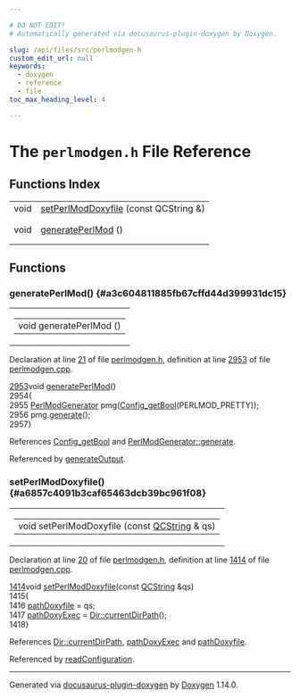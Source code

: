```yaml
---

# DO NOT EDIT!
# Automatically generated via docusaurus-plugin-doxygen by Doxygen.

slug: /api/files/src/perlmodgen-h
custom_edit_url: null
keywords:
  - doxygen
  - reference
  - file
toc_max_heading_level: 4

---
```


<div class="doxyPage">

# The `perlmodgen.h` File Reference



## Functions Index

<table class="doxyMembersIndex">

<tr class="doxyMemberIndexItem">
<td class="doxyMemberIndexItemType" align="left" valign="top">void</td>
<td class="doxyMemberIndexItemName" align="left" valign="top"><a href="#a6857c4091b3caf65463dcb39bc961f08">setPerlModDoxyfile</a> (const QCString &amp;)</td>
</tr>
<tr class="doxyMemberIndexDescription">
<td class="doxyMemberIndexDescriptionLeft"></td>
<td class="doxyMemberIndexDescriptionRight">
</td>
</tr>
<tr class="doxyMemberIndexSeparator">
<td class="doxyMemberIndexSeparator" colspan="2"></td>
</tr>

<tr class="doxyMemberIndexItem">
<td class="doxyMemberIndexItemType" align="left" valign="top">void</td>
<td class="doxyMemberIndexItemName" align="left" valign="top"><a href="#a3c604811885fb67cffd44d399931dc15">generatePerlMod</a> ()</td>
</tr>
<tr class="doxyMemberIndexDescription">
<td class="doxyMemberIndexDescriptionLeft"></td>
<td class="doxyMemberIndexDescriptionRight">
</td>
</tr>
<tr class="doxyMemberIndexSeparator">
<td class="doxyMemberIndexSeparator" colspan="2"></td>
</tr>

</table>


<div class="doxySectionDef">

## Functions

### generatePerlMod() {#a3c604811885fb67cffd44d399931dc15}

<div class="doxyMemberItem">
<div class="doxyMemberProto">
<table class="doxyMemberLabels">
<tr class="doxyMemberLabels">
<td class="doxyMemberLabelsLeft">
<table class="doxyMemberName">
<tr>
<td class="doxyMemberName">void generatePerlMod ()</td>
</tr>
</table>
</td>
</tr>
</table>
</div>
<div class="doxyMemberDoc">


<p>Declaration at line <a href="#l00021">21</a> of file <a href="/web-doxygen/docs/api/files/src/perlmodgen-h">perlmodgen.h</a>, definition at line <a href="/web-doxygen/docs/api/files/src/perlmodgen-cpp/#l02953">2953</a> of file <a href="/web-doxygen/docs/api/files/src/perlmodgen-cpp">perlmodgen.cpp</a>.</p>

<div class="doxyProgramListing">

<div class="doxyCodeLine"><span class="doxyLineNumber"><a href="/web-doxygen/docs/api/files/src/perlmodgen-cpp/#a3c604811885fb67cffd44d399931dc15">2953</a></span><span class="doxyLineContent"><span class="doxyHighlightKeywordType">void</span><span class="doxyHighlight"> <a href="/web-doxygen/docs/api/files/src/perlmodgen-cpp/#a3c604811885fb67cffd44d399931dc15">generatePerlMod</a>()</span></span></div>
<div class="doxyCodeLine"><span class="doxyLineNumber">2954</span><span class="doxyLineContent"><span class="doxyHighlight">{</span></span></div>
<div class="doxyCodeLine"><span class="doxyLineNumber">2955</span><span class="doxyLineContent"><span class="doxyHighlight">  <a href="/web-doxygen/docs/api/classes/perlmodgenerator">PerlModGenerator</a> pmg(<a href="/web-doxygen/docs/api/files/src/config-h/#a5373d0332a31f16ad7a42037733e8c79">Config_getBool</a>(PERLMOD_PRETTY));</span></span></div>
<div class="doxyCodeLine"><span class="doxyLineNumber">2956</span><span class="doxyLineContent"><span class="doxyHighlight">  pmg.<a href="/web-doxygen/docs/api/classes/perlmodgenerator/#af6bb93beb1eac9b861832d368ffad291">generate</a>();</span></span></div>
<div class="doxyCodeLine"><span class="doxyLineNumber">2957</span><span class="doxyLineContent"><span class="doxyHighlight">}</span></span></div>

</div>


References <a href="/web-doxygen/docs/api/files/src/config-h/#a5373d0332a31f16ad7a42037733e8c79">Config&#95;getBool</a> and <a href="/web-doxygen/docs/api/classes/perlmodgenerator/#af6bb93beb1eac9b861832d368ffad291">PerlModGenerator::generate</a>.

Referenced by <a href="/web-doxygen/docs/api/files/src/doxygen-cpp/#a3efb8cd50f4362e3d58e72febfb872fa">generateOutput</a>.
</div>
</div>

### setPerlModDoxyfile() {#a6857c4091b3caf65463dcb39bc961f08}

<div class="doxyMemberItem">
<div class="doxyMemberProto">
<table class="doxyMemberLabels">
<tr class="doxyMemberLabels">
<td class="doxyMemberLabelsLeft">
<table class="doxyMemberName">
<tr>
<td class="doxyMemberName">void setPerlModDoxyfile (const <a href="/web-doxygen/docs/api/classes/qcstring">QCString</a> &amp; qs)</td>
</tr>
</table>
</td>
</tr>
</table>
</div>
<div class="doxyMemberDoc">


<p>Declaration at line <a href="#l00020">20</a> of file <a href="/web-doxygen/docs/api/files/src/perlmodgen-h">perlmodgen.h</a>, definition at line <a href="/web-doxygen/docs/api/files/src/perlmodgen-cpp/#l01414">1414</a> of file <a href="/web-doxygen/docs/api/files/src/perlmodgen-cpp">perlmodgen.cpp</a>.</p>

<div class="doxyProgramListing">

<div class="doxyCodeLine"><span class="doxyLineNumber"><a href="/web-doxygen/docs/api/files/src/perlmodgen-cpp/#af9a12ff1fbddd237e1c30c3d41d7e315">1414</a></span><span class="doxyLineContent"><span class="doxyHighlightKeywordType">void</span><span class="doxyHighlight"> <a href="/web-doxygen/docs/api/files/src/perlmodgen-cpp/#af9a12ff1fbddd237e1c30c3d41d7e315">setPerlModDoxyfile</a>(</span><span class="doxyHighlightKeyword">const</span><span class="doxyHighlight"> <a href="/web-doxygen/docs/api/classes/qcstring">QCString</a> &amp;qs)</span></span></div>
<div class="doxyCodeLine"><span class="doxyLineNumber">1415</span><span class="doxyLineContent"><span class="doxyHighlight">{</span></span></div>
<div class="doxyCodeLine"><span class="doxyLineNumber">1416</span><span class="doxyLineContent"><span class="doxyHighlight">  <a href="/web-doxygen/docs/api/files/src/perlmodgen-cpp/#afb0371ed59a369486ad1a67b4c2efeab">pathDoxyfile</a> = qs;</span></span></div>
<div class="doxyCodeLine"><span class="doxyLineNumber">1417</span><span class="doxyLineContent"><span class="doxyHighlight">  <a href="/web-doxygen/docs/api/files/src/perlmodgen-cpp/#af9a07601cdd319c7b07bd7aa46c7e5fb">pathDoxyExec</a> = <a href="/web-doxygen/docs/api/classes/dir/#a0f62ab07068c5f966bca7ce280f4ed49">Dir::currentDirPath</a>();</span></span></div>
<div class="doxyCodeLine"><span class="doxyLineNumber">1418</span><span class="doxyLineContent"><span class="doxyHighlight">}</span></span></div>

</div>


References <a href="/web-doxygen/docs/api/classes/dir/#a0f62ab07068c5f966bca7ce280f4ed49">Dir::currentDirPath</a>, <a href="/web-doxygen/docs/api/files/src/perlmodgen-cpp/#af9a07601cdd319c7b07bd7aa46c7e5fb">pathDoxyExec</a> and <a href="/web-doxygen/docs/api/files/src/perlmodgen-cpp/#afb0371ed59a369486ad1a67b4c2efeab">pathDoxyfile</a>.

Referenced by <a href="/web-doxygen/docs/api/files/src/doxygen-cpp/#ab0fa1b0c948e78e0d0d749ff1f5740b5">readConfiguration</a>.
</div>
</div>

</div>

<hr/>

<p class="doxyGeneratedBy">Generated via <a href="https://github.com/xpack/docusaurus-plugin-doxygen">docusaurus-plugin-doxygen</a> by <a href="https://www.doxygen.nl">Doxygen</a> 1.14.0.</p>

</div>

